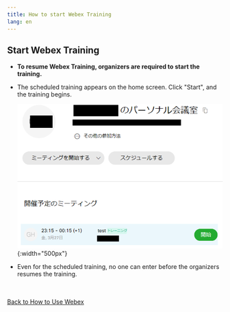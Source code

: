 ```yaml
---
title: How to start Webex Training
lang: en
---
```


## Start Webex Training
* **To resume Webex Training, organizers are required to start the training.**
* The scheduled training appears on the home screen. Click "Start", and the training begins.

	![ホーム画面トレーニング開始](img/webex_training_toppage_list.png){:width="500px"}

* Even for the scheduled training, no one can enter before the organizers resumes the training.


<br>
<br>
<a href="index" target="_blank">Back to How to Use Webex</a>

